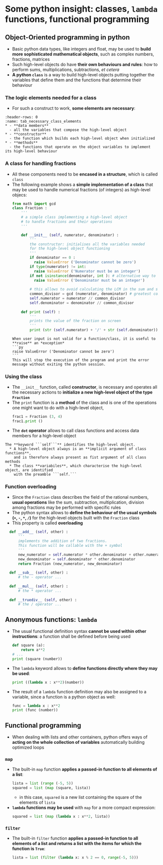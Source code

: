 # Some python insight: classes, `lambda` functions, functional programming

## Object-Oriented programming in python

  * Basic python data types, like integers and float,
    may be used to **build more sophisticated mathematical objects**,
    such as complex numbers, fractions, matrices
  * Such high-level objects do have **their own behaviours and rules**:
    how to perform sums, multiplications, subtractions, *et cetera*
  * **A python ```class```** is a way to build high-level objects
    putting together the variables that define them
    and the functions that determine their behaviour

### The logic elements needed for a class

  * For such a construct to work, **some elements are necessary**: 
  ```{list-table} Necessary elements for a class
  :header-rows: 0
  :name: tab_necessary_class_elements
  * - **data members**
    - all the variables that compose the high-level object
  * - **constructor**
    - the function which builds each high-level object when initialized
  * - **methods**
    - the functions that operate on the object variables to implement its high-level behaviour
  ``` 
  <!-- | | |
  | ------------ | --------- |
  | **data members** | all the variables that compose the high-level object |
  | **constructor**  | the function which builds each high-level object when initialized |
  | **methods**      | the functions that operate on the object variables to implement its high-level behaviour | -->

### A class for handling fractions

  * All these components need to be **encased in a structure**,
    which is called ```class```
  * The following example shows a **simple implementation of a class**
    that may be used to handle numerical fractions (of integers) as high-level objecs:
    ```py
    from math import gcd
    class Fraction :
        '''
        # a simple class implementing a high-level object
        # to handle fractions and their operations
        '''

        def __init__ (self, numerator, denominator) :
            '''
            the constructor: initialises all the variables needed
            for the high-level object functioning
            '''
            if denominator == 0 :
              raise ValueError ('Denominator cannot be zero')
            if type(numerator) != int:
              raise ValueError ('Numerator must be an integer')
            if not isinstance(denominator, int ): # alternative way to check the type
              raise ValueError ('Denominator must be an integer')
            
            # this allows to avoid calculating the LCM in the sum and subtraction
            common_divisor = gcd (numerator, denominator) # greatest common divisor 
            self.numerator = numerator // common_divisor
            self.denominator = denominator // common_divisor
            
        def print (self) :
            '''
            prints the value of the fraction on screen
            '''
            print (str (self.numerator) + '/' + str (self.denominator))
    ```
    `````{tip}
    When user input is not valid for a function/class, it is useful to **raise** an *exception*
    ```py
    raise ValueError ('Denominator cannot be zero')
    ```
    This will stop the execution of the program and print the error message without exiting the python session.
    `````

### Using the class

  * The ```__init__``` function, called **constructor**, is necessary and operates all the necessary actions
    to **initialize a new high-level object of the type ```Fraction```**
  * The ```print``` function is a **method** of the class
    and is one of the operations one might want to do with a high-level object,
    ```py
    frac1 = Fraction (3, 4)
    frac1.print ()
    ```
  * The **```dot``` operator** allows to call class functions and access data members 
    for a high-level object
```{note}
The **keyword ```self```** identifies the high-level object.
  * A high-level object always is an **implicit argument of class functions**,
    and is therefore always present as fist argument of all class methods
  * The class **variabiles**, which characterise the high-level object, are identified
    with the preamble ```self.```
```

### Function overloading

  * Since the ```Fraction``` class describes the field of the rational numbers,
    **usual operations** like the sum, subtraction, multiplication, division 
    among fractions may be performed with specific rules
  * The python syntax allows to **define the behaviour of the usual symbols (`+`, `-`, `*`, `/`)**
    for the high-level objects built with the ```Fraction``` class
  * This property is called **overloading**
  ```py
    def __add__ (self, other) :
        '''
        implements the addition of two fractions.
        This function will be callable with the + symbol
        '''
        new_numerator = self.numerator * other.denominator + other.numerator * self.denominator
        new_denominator = self.denominator * other.denominator
        return Fraction (new_numerator, new_denominator)
    
    def __sub__ (self, other) : 
        # the - operator ...
    
    def __mul__ (self, other) :
        # the * operator ...
    
    def __truediv__ (self, other) :
        # the / operator ...
  ```

## Anonymous functions: `lambda`

  * The usual functional definition syntax **cannot be used within other instructions**:
    a function shall be defined before being used
    ```py
    def square (a):
        return a**2
    # ...
    print (square (number))
    ```
  * The `lambda` keyword allows to **define functions directly where they may be used**:   
    ```py
    print ((lambda x : x**2)(number))
    ``` 
  * The result of a `lambda` function definition may also be assigned to a variable, 
    since a function is a python object as well:
    ```py
    func = lambda x : x**2
    print (func (number))
    ``` 

## Functional programming

  * When dealing with lists and other containers,
    python offers ways of **acting on the whole collection of variables**
    automatically building optimized loops

### `map`

  * The built-in `map` function **applies a passed-in function to all elements of a list**:
    ```py
    lista = list (range (-5, 5))
    squared = list (map (square, lista))
    ```
    * in this case, `squared` is a new list containing the square of the elements of `lista`
  * **`lambda` functions may be used** with `map` for a more compact expression:
    ```py
    squared = list (map (lambda x : x**2, lista))
    ```

### `filter`

  * The built-in `filter` function **applies a passed-in function to all elements of a list and returns a list with the items for which the function is `True`**:
    ```py
    lista = list (filter (lambda x: x % 2 == 0, range(-5, 5)))
    ```


